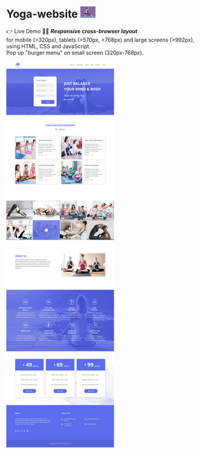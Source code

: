 <h1>Yoga-website <img src="/images/yoga-stretch.gif" height="30"></h1>

<a src="https://stanislav89.github.io/Yoga_website/">👉 Live Demo</a>
🧘‍♀️ <i><b>Responsive cross-browser layout</b></i><br>
for mobile (>320px), tablets (>570px, >768px) and large screens (>992px),<br>
using HTML, CSS and JavaScript.<br>
Pop up "burger menu" on small screen (320px-768px).

<img src="/images/responsive_prew/yoga-mainpage.jpg">
